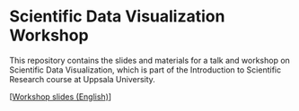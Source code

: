 # Scientific Data Visualization Workshop

This repository contains the slides and materials for a talk and workshop on Scientific Data Visualization, which is part of the Introduction to Scientific Research course at Uppsala University.

[[Workshop slides (English)](https://gkaramanis.github.io/ISR-Workshop/)]